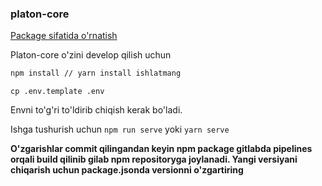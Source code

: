 ### platon-core

[Package sifatida o'rnatish](docs/INSTALL.MD)

Platon-core o'zini develop qilish uchun

```bash
npm install // yarn install ishlatmang
```

```
cp .env.template .env
```

Envni to'g'ri to'ldirib chiqish kerak bo'ladi.

Ishga tushurish uchun
`npm run serve` yoki `yarn serve`

**O'zgarishlar commit qilingandan keyin npm package gitlabda pipelines orqali build qilinib gilab npm repositoryga joylanadi. Yangi versiyani chiqarish uchun package.jsonda versionni o'zgartiring**
